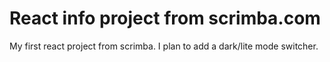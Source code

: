 # React info project from scrimba.com

My first react project from scrimba. I plan to add a dark/lite mode switcher.
